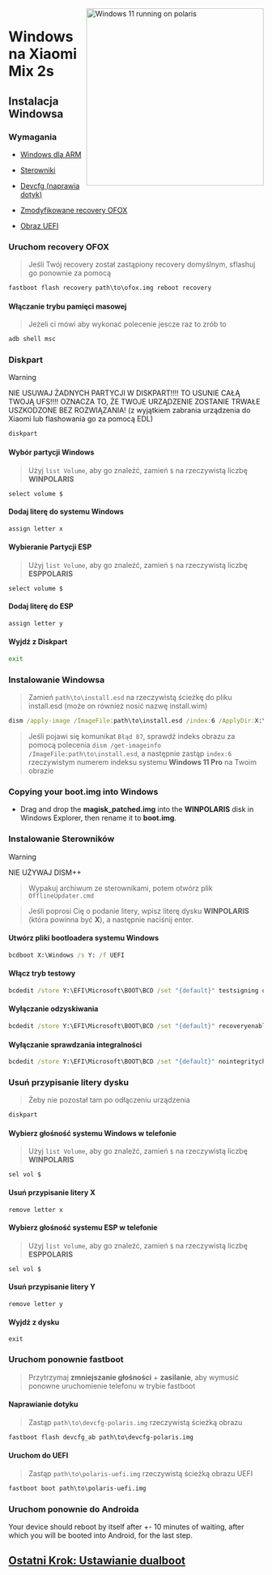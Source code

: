 <img align="right" src="https://github.com/n00b69/woa-polaris/blob/main/polaris.png" width="350" alt="Windows 11 running on polaris">

# Windows na Xiaomi Mix 2s

## Instalacja Windowsa

### Wymagania
- [Windows dla ARM](https://worproject.com/esd)
  
- [Sterowniki](https://github.com/n00b69/woa-polaris/releases/tag/Drivers)

- [Devcfg (naprawia dotyk)](https://github.com/n00b69/woa-polaris/releases/download/Files/devcfg-polaris.img)
  
- [Zmodyfikowane recovery OFOX](https://github.com/n00b69/woa-polaris/releases/download/Files/ofox.img)

- [Obraz UEFI](https://github.com/n00b69/woa-polaris/releases/tag/UEFI)

### Uruchom recovery OFOX
> Jeśli Twój recovery został zastąpiony recovery domyślnym, sflashuj go ponownie za pomocą
```cmd
fastboot flash recovery path\to\ofox.img reboot recovery
```

#### Włączanie trybu pamięci masowej
> Jeżeli ci mówi aby wykonać polecenie jescze raz to zrób to
```cmd
adb shell msc
```

### Diskpart
> [!WARNING]
> NIE USUWAJ ŻADNYCH PARTYCJI W DISKPART!!!! TO USUNIE CAŁĄ TWOJĄ UFS!!!! OZNACZA TO, ŻE TWOJE URZĄDZENIE ZOSTANIE TRWAŁE USZKODZONE BEZ ROZWIĄZANIA! (z wyjątkiem zabrania urządzenia do Xiaomi lub flashowania go za pomocą EDL)
```cmd
diskpart
```

#### Wybór partycji Windows
> Użyj `list Volume`, aby go znaleźć, zamień `$` na rzeczywistą liczbę **WINPOLARIS**
```diskpart
select volume $
```

#### Dodaj literę do systemu Windows
```cmd
assign letter x
```

#### Wybieranie Partycji ESP
> Użyj `list Volume`, aby go znaleźć, zamień `$` na rzeczywistą liczbę **ESPPOLARIS**
```diskpart
select volume $
```

#### Dodaj literę do ESP
```cmd
assign letter y
```

#### Wyjdź z Diskpart
```cmd
exit
```

### Instalowanie Windowsa
> Zamień `path\to\install.esd` na rzeczywistą ścieżkę do pliku install.esd (może on również nosić nazwę install.wim)
```cmd
dism /apply-image /ImageFile:path\to\install.esd /index:6 /ApplyDir:X:\
```

> Jeśli pojawi się komunikat `Błąd 87`, sprawdź indeks obrazu za pomocą polecenia `dism /get-imageinfo /ImageFile:path\to\install.esd`, a następnie zastąp `index:6` rzeczywistym numerem indeksu systemu **Windows 11 Pro** na Twoim obrazie

### Copying your boot.img into Windows
- Drag and drop the **magisk_patched.img** into the **WINPOLARIS** disk in Windows Explorer, then rename it to **boot.img**.

### Instalowanie Sterowników
> [!WARNING]
> NIE UŻYWAJ DISM++

> Wypakuj archiwum ze sterownikami, potem otwórz plik `OfflineUpdater.cmd`
 
> Jeśli poprosi Cię o podanie litery, wpisz literę dysku **WINPOLARIS** (która powinna być **X**), a następnie naciśnij enter.

#### Utwórz pliki bootloadera systemu Windows
```cmd
bcdboot X:\Windows /s Y: /f UEFI
```

#### Włącz tryb testowy
```cmd
bcdedit /store Y:\EFI\Microsoft\BOOT\BCD /set "{default}" testsigning on
```

#### Wyłączanie odzyskiwania
```cmd
bcdedit /store Y:\EFI\Microsoft\BOOT\BCD /set "{default}" recoveryenabled no
```

#### Wyłączanie sprawdzania integralności
```cmd
bcdedit /store Y:\EFI\Microsoft\BOOT\BCD /set "{default}" nointegritychecks on
```

### Usuń przypisanie litery dysku
> Żeby nie pozostał tam po odłączeniu urządzenia
```cmd
diskpart
```

#### Wybierz głośność systemu Windows w telefonie
> Użyj `list Volume`, aby go znaleźć, zamień `$` na rzeczywistą liczbę **WINPOLARIS**
```część dysku
sel vol $
```

#### Usuń przypisanie litery X
```część dysku
remove letter x
```

#### Wybierz głośność systemu ESP w telefonie
> Użyj `list Volume`, aby go znaleźć, zamień `$` na rzeczywistą liczbę **ESPPOLARIS**
```część dysku
sel vol $
```

#### Usuń przypisanie litery Y
```część dysku
remove letter y
```

#### Wyjdź z dysku
```część dysku
exit
```

### Uruchom ponownie fastboot
> Przytrzymaj **zmniejszanie głośności** + **zasilanie**, aby wymusić ponowne uruchomienie telefonu w trybie fastboot

#### Naprawianie dotyku
> Zastąp `path\to\devcfg-polaris.img` rzeczywistą ścieżką obrazu
```cmd
fastboot flash devcfg_ab path\to\devcfg-polaris.img
```

#### Uruchom do UEFI
> Zastąp `path\to\polaris-uefi.img` rzeczywistą ścieżką obrazu UEFI
```cmd
fastboot boot path\to\polaris-uefi.img
```

### Uruchom ponownie do Androida
Your device should reboot by itself after +- 10 minutes of waiting, after which you will be booted into Android, for the last step.

## [Ostatni Krok: Ustawianie dualboot](dualboot.md)

















